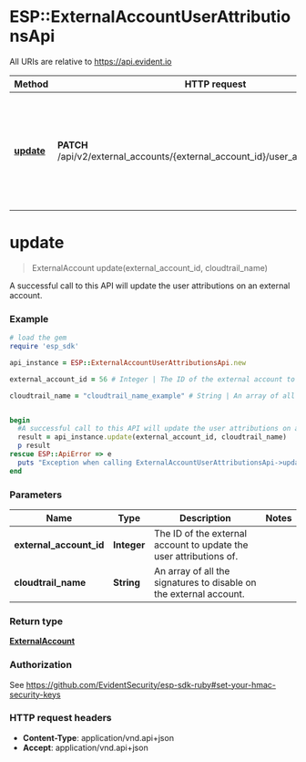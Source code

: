 # ESP::ExternalAccountUserAttributionsApi

All URIs are relative to https://api.evident.io

Method | HTTP request | Description
------------- | ------------- | -------------
[**update**](ExternalAccountUserAttributionsApi.md#update) | **PATCH** /api/v2/external_accounts/{external_account_id}/user_attribution.json_api | A successful call to this API will update the user attributions on an external account.


# **update**
> ExternalAccount update(external_account_id, cloudtrail_name)

A successful call to this API will update the user attributions on an external account.

### Example
```ruby
# load the gem
require 'esp_sdk'

api_instance = ESP::ExternalAccountUserAttributionsApi.new

external_account_id = 56 # Integer | The ID of the external account to update the user attributions of.

cloudtrail_name = "cloudtrail_name_example" # String | An array of all the signatures to disable on the external account.


begin
  #A successful call to this API will update the user attributions on an external account.
  result = api_instance.update(external_account_id, cloudtrail_name)
  p result
rescue ESP::ApiError => e
  puts "Exception when calling ExternalAccountUserAttributionsApi->update: #{e}"
end
```

### Parameters

Name | Type | Description  | Notes
------------- | ------------- | ------------- | -------------
 **external_account_id** | **Integer**| The ID of the external account to update the user attributions of. | 
 **cloudtrail_name** | **String**| An array of all the signatures to disable on the external account. | 

### Return type

[**ExternalAccount**](ExternalAccount.md)

### Authorization

See https://github.com/EvidentSecurity/esp-sdk-ruby#set-your-hmac-security-keys

### HTTP request headers

 - **Content-Type**: application/vnd.api+json
 - **Accept**: application/vnd.api+json




